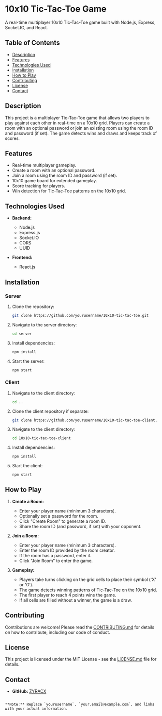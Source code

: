 # 10x10 Tic-Tac-Toe Game

A real-time multiplayer 10x10 Tic-Tac-Toe game built with Node.js, Express, Socket.IO, and React.

## Table of Contents

- [Description](#description)
- [Features](#features)
- [Technologies Used](#technologies-used)
- [Installation](#installation)
- [How to Play](#how-to-play)
- [Contributing](#contributing)
- [License](#license)
- [Contact](#contact)

## Description

This project is a multiplayer Tic-Tac-Toe game that allows two players to play against each other in real-time on a 10x10 grid. Players can create a room with an optional password or join an existing room using the room ID and password (if set). The game detects wins and draws and keeps track of scores.

## Features

- Real-time multiplayer gameplay.
- Create a room with an optional password.
- Join a room using the room ID and password (if set).
- 10x10 game board for extended gameplay.
- Score tracking for players.
- Win detection for Tic-Tac-Toe patterns on the 10x10 grid.

## Technologies Used

- **Backend:**
  - Node.js
  - Express.js
  - Socket.IO
  - CORS
  - UUID

- **Frontend:**
  - React.js

## Installation

### Server

1. Clone the repository:
   ```bash
   git clone https://github.com/yourusername/10x10-tic-tac-toe.git
   ```
2. Navigate to the server directory:
   ```bash
   cd server
   ```
3. Install dependencies:
   ```bash
   npm install
   ```
4. Start the server:
   ```bash
   npm start
   ```

### Client

1. Navigate to the client directory:
   ```bash
   cd ..
   ```
2. Clone the client repository if separate:
   ```bash
   git clone https://github.com/yourusername/10x10-tic-tac-toe-client.git
   ```
3. Navigate to the client directory:
   ```bash
   cd 10x10-tic-tac-toe-client
   ```
4. Install dependencies:
   ```bash
   npm install
   ```
5. Start the client:
   ```bash
   npm start
   ```

## How to Play

1. **Create a Room:**
    - Enter your player name (minimum 3 characters).
    - Optionally set a password for the room.
    - Click "Create Room" to generate a room ID.
    - Share the room ID (and password, if set) with your opponent.

2. **Join a Room:**
    - Enter your player name (minimum 3 characters).
    - Enter the room ID provided by the room creator.
    - If the room has a password, enter it.
    - Click "Join Room" to enter the game.

3. **Gameplay:**
    - Players take turns clicking on the grid cells to place their symbol ('X' or 'O').
    - The game detects winning patterns of Tic-Tac-Toe on the 10x10 grid.
    - The first player to reach 4 points wins the game.
    - If all cells are filled without a winner, the game is a draw.

## Contributing

Contributions are welcome! Please read the [CONTRIBUTING.md](CONTRIBUTING.md) for details on how to contribute, including our code of conduct.

## License

This project is licensed under the MIT License - see the [LICENSE.md](LICENSE.md) file for details.

## Contact

- **GitHub:** [ZYRACX](https://github.com/ZYRACX)

```

**Note:** Replace `yourusername`, `your.email@example.com`, and links with your actual information.